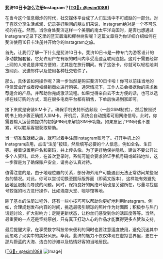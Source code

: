 **斐济10日卡怎么注册Instagram？[[TG💪+ @esim1088](https://t.me/s/esim1088)]**

在当今这个信息爆炸的时代，社交媒体平台成了人们生活中不可或缺的一部分。对于喜欢分享生活点滴、记录美好瞬间的朋友们来说，Instagram绝对是一个不可忽视的存在。然而，当你身处斐济这样一个美丽的南太平洋岛国时，是否也想通过Instagram记录下这里的蓝天碧海和椰林树影呢？这篇文章将为你详细介绍如何在斐济使用10日卡注册并开始你的Instagram之旅。

首先，让我们了解一下什么是斐济10日卡。斐济10日卡是一种专门为游客设计的移动数据套餐，它允许用户在有限的时间内享受高速互联网连接。这对于需要经常上网的人来说是非常方便的，尤其是在旅行期间。有了这张卡，你就可以轻松地浏览网页、发送邮件以及使用各种社交软件了。

那么，具体该如何操作呢？第一步当然是购买斐济10日卡啦！你可以前往当地的电信营业厅或者授权经销商处进行购买。通常情况下，工作人员会根据你的需求推荐适合的产品，并帮助你完成激活流程。如果觉得亲自去不太方便的话，也可以选择在线订购的方式，现在很多电商平台都有销售，下单后快递到家即可。

接下来就是安装SIM卡了。确保手机支持所选频段（一般GSM制式），然后按照说明书上的步骤正确插入SIM卡。开机后，系统会自动搜索可用网络信号。此时，你需要输入运营商提供的初始PIN码来解锁SIM卡功能。如果忘记了PIN码也不要紧，可以联系客服获取帮助。

当一切准备就绪之后，就可以着手注册Instagram账号了。打开手机上的Instagram应用，点击“注册”按钮，然后填写必要的个人信息，例如全名、生日等。接着设置用户名和密码，并上传头像。为了更好地保护隐私，建议不要公开过多个人资料。此外，在首次登录时，系统可能会要求验证手机号码或邮箱地址，这一步骤是为了确保账户安全，请务必认真对待。

值得注意的是，由于地理位置的关系，部分海外用户可能遇到无法正常访问某些服务的情况。对此，你可以尝试切换至国际版界面（即英文版本），这样能有效避免因地区限制而导致的问题。同时，保持良好的网络环境也是关键所在，尽量寻找信号较强的地方进行操作，比如酒店大堂、咖啡馆等地。

除了基本的注册过程外，还有一些小技巧可以帮助你更好地利用Instagram。例如，合理规划发布内容的时间，挑选最吸引眼球的照片作为封面图；积极参与热门话题讨论，扩大影响力；定期更新状态，让粉丝们感受到你的活跃度等等。当然，最重要的一点还是坚持原创，只有真正打动人心的作品才能赢得更多点赞和支持。

最后提醒大家，在享受数字科技带来便利的同时也要注意适度使用，避免沉迷其中而忽略了现实中的美好风景。毕竟，斐济的魅力不仅仅体现在虚拟世界里，更在于那片蔚蓝的大海、洁白的沙滩以及热情好客的当地居民。

[[TG💪+ @esim1088](https://t.me/s/esim1088) ![Image](https://i.postimg.cc/4NQfJmqS/Snipaste-2025-05-13-00-14-12.png)]